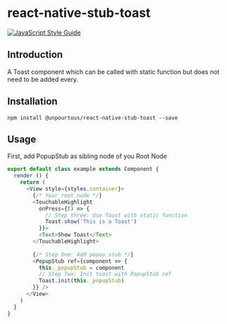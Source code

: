 # react-native-stub-toast

[![JavaScript Style Guide](https://cdn.rawgit.com/feross/standard/master/badge.svg)](https://github.com/feross/standard)  
  
## Introduction 
A Toast component which can be called with static function but does not need to be added <Tosat /> every.

## Installation 
```
npm install @unpourtous/react-native-stub-toast --save
```

## Usage
First, add PopupStub as sibling node of you Root Node
``` js
export default class example extends Component {
  render () {
    return (
      <View style={styles.container}>
        {/* Your root node */} 
        <TouchableHighlight
          onPress={() => {
            // Step three: Use Toast with static function
            Toast.show('This is a Toast')
          }}>
          <Text>Show Toast</Text>
        </TouchableHighlight>
        
        {/* Step One: Add popup stub */} 
        <PopupStub ref={component => {
          this._popupStub = component
          // Step Two: Init toast with PopupStub ref
          Toast.init(this._popupStub)
        }} />
      </View>
    )
  }
}



```
